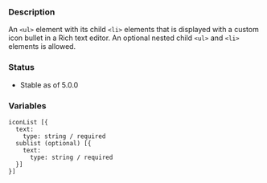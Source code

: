 ### Description
An `<ul>` element with its child `<li>` elements that is displayed with a custom icon bullet in a Rich text editor.  An optional nested child `<ul>` and `<li>` elements is allowed.

### Status
* Stable as of 5.0.0


### Variables
~~~
iconList [{
  text:
    type: string / required
  sublist (optional) [{
    text:
      type: string / required
  }]
}]
~~~
